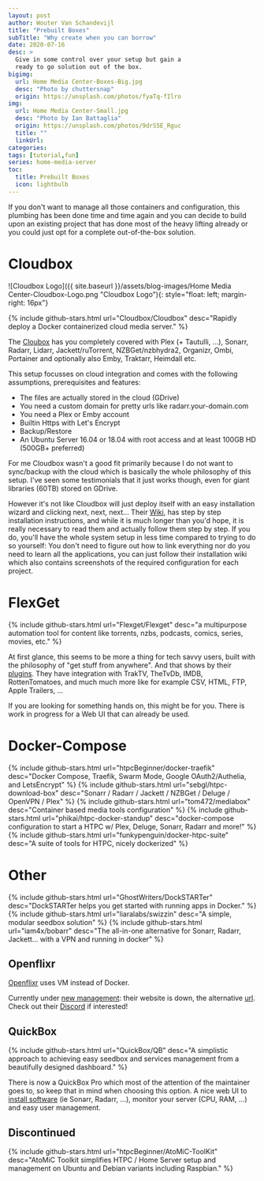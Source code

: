 ```yaml
---
layout: post
author: Wouter Van Schandevijl
title: "Prebuilt Boxes"
subTitle: "Why create when you can borrow"
date: 2020-07-16
desc: >
  Give in some control over your setup but gain a
  ready to go solution out of the box.
bigimg:
  url: Home Media Center-Boxes-Big.jpg
  desc: "Photo by chuttersnap"
  origin: https://unsplash.com/photos/fyaTq-fIlro
img:
  url: Home Media Center-Small.jpg
  desc: "Photo by Ian Battaglia"
  origin: https://unsplash.com/photos/9drS5E_Rguc
  title: ""
  linkUrl: 
categories: 
tags: [tutorial,fun]
series: home-media-server
toc:
  title: Prebuilt Boxes
  icon: lightbulb
---
```



If you don't want to manage all those containers and configuration,
this plumbing has been done time and time again and you can decide to build upon an existing
project that has done most of the heavy lifting already or you could just opt for a
complete out-of-the-box solution.

<!--more-->


# Cloudbox

![Cloudbox Logo]({{ site.baseurl }}/assets/blog-images/Home Media Center-Cloudbox-Logo.png "Cloudbox Logo"){: style="float: left; margin-right: 16px"}

{% include github-stars.html url="Cloudbox/Cloudbox" desc="Rapidly deploy a Docker containerized cloud media server." %}

The [Cloubox](https://cloudbox.works/) has you completely covered with Plex (+ Tautulli, ...), Sonarr, Radarr, Lidarr,
Jackett/ruTorrent, NZBGet/nzbhydra2, Organizr, Ombi, Portainer and optionally also Emby, Traktarr, Heimdall etc.

This setup focusses on cloud integration and comes with the following assumptions, prerequisites and features:
- The files are actually stored in the cloud (GDrive)
- You need a custom domain for pretty urls like radarr.your-domain.com
- You need a Plex or Emby account
- Builtin Https with Let's Encrypt
- Backup/Restore
- An Ubuntu Server 16.04 or 18.04 with root access and at least 100GB HD (500GB+ preferred)

For me Cloudbox wasn't a good fit primarily because I do not want to sync/backup with the cloud which is basically the whole
philosophy of this setup. I've seen some testimonials that it just works though, even for giant libraries (60TB) stored on GDrive.

However it's not like Cloudbox will just deploy itself with an easy installation wizard and clicking next, next, next...
Their [Wiki](https://github.com/Cloudbox/Cloudbox/wiki), has step by step installation instructions, and while it is much
longer than you'd hope, it is really necessary to read them and actually follow them step by step.
If you do, you'll have the whole system setup in less time compared to trying to do so yourself: You don't need to figure out how to link everything nor do you need
to learn all the applications, you can just follow their installation wiki which also contains screenshots of the required configuration for each project.


# FlexGet

{% include github-stars.html url="Flexget/Flexget" desc="a multipurpose automation tool for content like torrents, nzbs, podcasts, comics, series, movies, etc." %}

At first glance, this seems to be more a thing for tech savvy users, built with the philosophy of "get stuff from anywhere".
And that shows by their [plugins](https://www.flexget.com/Plugins). They have integration with TrakTV, TheTvDb, IMDB, RottenTomatoes, and
much much more like for example CSV, HTML, FTP, Apple Trailers, ...

If you are looking for something hands on, this might be for you. There is work in progress for a Web UI that can already be used.


# Docker-Compose

{% include github-stars.html url="htpcBeginner/docker-traefik" desc="Docker Compose, Traefik, Swarm Mode, Google OAuth2/Authelia, and LetsEncrypt" %}
{% include github-stars.html url="sebgl/htpc-download-box" desc="Sonarr / Radarr / Jackett / NZBGet / Deluge / OpenVPN / Plex" %}
{% include github-stars.html url="tom472/mediabox" desc="Container based media tools configuration" %}
{% include github-stars.html url="phikai/htpc-docker-standup" desc="docker-compose configuration to start a HTPC w/ Plex, Deluge, Sonarr, Radarr and more!" %}
{% include github-stars.html url="funkypenguin/docker-htpc-suite" desc="A suite of tools for HTPC, nicely dockerized" %}


# Other

{% include github-stars.html url="GhostWriters/DockSTARTer" desc="DockSTARTer helps you get started with running apps in Docker." %}
{% include github-stars.html url="liaralabs/swizzin" desc="A simple, modular seedbox solution" %}
{% include github-stars.html url="iam4x/bobarr" desc="The all-in-one alternative for Sonarr, Radarr, Jackett... with a VPN and running in docker" %}


## Openflixr

[Openflixr](https://www.openflixr.com/) uses VM instead of Docker.

Currently under [new management](https://www.reddit.com/r/seedboxes/comments/ixbc12/what_happened_to_openflixr/):
their website is down, the alternative [url](http://openflixr.olympitech.co.uk/).
Check out their [Discord](https://discord.gg/vGkVqDBvSc) if interested!


## QuickBox

{% include github-stars.html url="QuickBox/QB" desc="A simplistic approach to achieving easy seedbox and services management from a beautifully designed dashboard." %}

There is now a QuickBox Pro which most of the attention of the maintainer goes to, so keep that in mind when choosing this option.
A nice web UI to [install software](https://quickbox.io/knowledge-base/list-of-applications-you-can-install-on-quickbox/) (ie Sonarr, Radarr, ...),
monitor your server (CPU, RAM, ...) and easy user management.


## Discontinued

{% include github-stars.html url="htpcBeginner/AtoMiC-ToolKit" desc="AtoMiC Toolkit simplifies HTPC / Home Server setup and management on Ubuntu and Debian variants including Raspbian." %}
